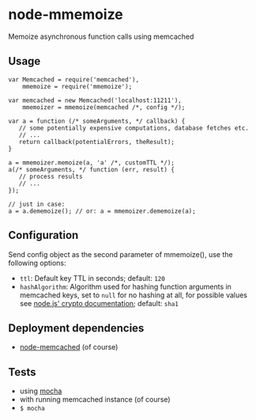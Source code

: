 # node-mmemoize
Memoize asynchronous function calls using memcached

## Usage

    var Memcached = require('memcached'),
        mmemoize = require('mmemoize');

    var memcached = new Memcached('localhost:11211'),
        mmemoizer = mmemoize(memcached /*, config */);

    var a = function (/* someArguments, */ callback) {
       // some potentially expensive computations, database fetches etc.
       // ...
       return callback(potentialErrors, theResult);
    }

    a = mmemoizer.memoize(a, 'a' /*, customTTL */);
    a(/* someArguments, */ function (err, result) {
       // process results
       // ...
    });

    // just in case:
    a = a.dememoize(); // or: a = mmemoizer.dememoize(a);

## Configuration

Send config object as the second parameter of mmemoize(), use the following options:

- `ttl`: Default key TTL in seconds; default: `120`
- `hashAlgorithm`: Algorithm used for hashing function arguments in memcached keys, set to `null` for no hashing at all, for possible values see [node.js' crypto documentation](http://nodejs.org/docs/latest/api/crypto.html#crypto.createHash); default: `sha1`

## Deployment dependencies
- [node-memcached](https://github.com/3rd-Eden/node-memcached) (of course)

## Tests
- using [mocha](http://visionmedia.github.com/mocha/)
- with running memcached instance (of course)
- `$ mocha`
